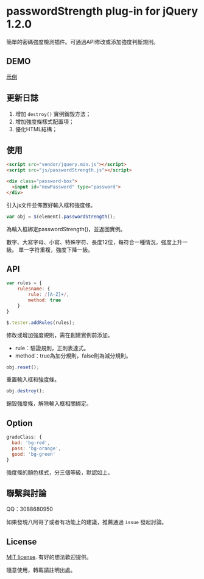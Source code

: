 # passwordStrength plug-in for jQuery 1.2.0

簡單的密碼強度檢測插件。可通過API修改或添加強度判斷規則。

## DEMO

[示例](http://henrie.pursuitus.com/adminTemplate/index.html)

## 更新日誌

1. 增加 `destroy()` 實例銷毀方法；
2. 增加強度條樣式配置項；
3. 優化HTML結構；

## 使用

```html
<script src="vendor/jquery.min.js"></script>
<script src="js/passwordStrength.js"></script>

<div class="password-box">
  <input id="newPassword" type="password">
</div>
```

引入js文件並佈置好輸入框和強度條。

```js
var obj = $(element).passwordStrength();
```

為輸入框綁定passwordStrength()，並返回實例。

數字、大寫字母、小寫、特殊字符、長度12位，每符合一種情況，強度上升一級。
單一字符重複，強度下降一級。

## API

```js
var rules = {
    rulesname: {
        rule: /[A-Z]+/,
        method: true
    }
}

$.tester.addRules(rules);
```

修改或增加強度規則，需在創建實例前添加。

- rule：驗證規則，正則表達式。
- method：true為加分規則，false則為減分規則。


```js
obj.reset();
```

重置輸入框和強度條。

```js
obj.destroy();
```

銷毀強度條，解除輸入框相關綁定。

## Option

```javascript
gradeClass: {
  bad: 'bg-red',
  pass: 'bg-orange',
  good: 'bg-green'
}
```

強度條的顏色樣式，分三個等級，默認如上。

## 聯繫與討論

QQ：3088680950

如果發現八阿哥了或者有功能上的建議，推薦通過 `issue` 發起討論。


## License

[MIT license](https://opensource.org/licenses/MIT). 有好的想法歡迎提供。

隨意使用，轉載請註明出處。
